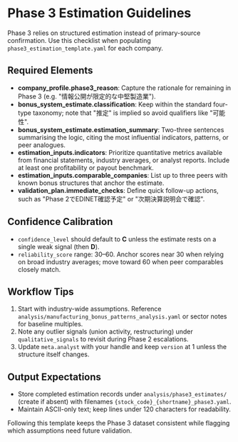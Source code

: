 # Phase 3 Estimation Guidelines

Phase 3 relies on structured estimation instead of primary-source confirmation. Use this checklist when populating `phase3_estimation_template.yaml` for each company.

## Required Elements

- **company_profile.phase3_reason**: Capture the rationale for remaining in Phase 3 (e.g. "情報公開が限定的な中堅製造業").
- **bonus_system_estimate.classification**: Keep within the standard four-type taxonomy; note that "推定" is implied so avoid qualifiers like "可能性".
- **bonus_system_estimate.estimation_summary**: Two-three sentences summarising the logic, citing the most influential indicators, patterns, or peer analogues.
- **estimation_inputs.indicators**: Prioritize quantitative metrics available from financial statements, industry averages, or analyst reports. Include at least one profitability or payout benchmark.
- **estimation_inputs.comparable_companies**: List up to three peers with known bonus structures that anchor the estimate.
- **validation_plan.immediate_checks**: Define quick follow-up actions, such as "Phase 2でEDINET確認予定" or "次期決算説明会で確認".

## Confidence Calibration

- `confidence_level` should default to **C** unless the estimate rests on a single weak signal (then **D**).
- `reliability_score` range: 30–60. Anchor scores near 30 when relying on broad industry averages; move toward 60 when peer comparables closely match.

## Workflow Tips

1. Start with industry-wide assumptions. Reference `analysis/manufacturing_bonus_patterns_analysis.yaml` or sector notes for baseline multiples.
2. Note any outlier signals (union activity, restructuring) under `qualitative_signals` to revisit during Phase 2 escalations.
3. Update `meta.analyst` with your handle and keep `version` at 1 unless the structure itself changes.

## Output Expectations

- Store completed estimation records under `analysis/phase3_estimates/` (create if absent) with filenames `{stock_code}_{shortname}_phase3.yaml`.
- Maintain ASCII-only text; keep lines under 120 characters for readability.

Following this template keeps the Phase 3 dataset consistent while flagging which assumptions need future validation.
